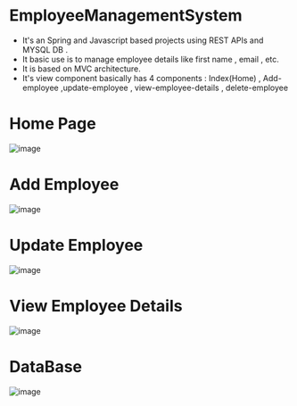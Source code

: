 # EmployeeManagementSystem

- It's an Spring and Javascript based projects using REST APIs and MYSQL DB .
- It basic use is to manage employee details like first name , email , etc. 
- It is based on MVC architecture.
- It's view component basically has 4 components : 
  Index(Home) , Add-employee ,update-employee , view-employee-details , delete-employee 

# Home Page
![image](https://user-images.githubusercontent.com/100961335/178984552-c934c2c4-2a3a-4137-86b9-9e152ba3db93.png)
# Add Employee
![image](https://user-images.githubusercontent.com/100961335/178984805-1707bf35-e5c6-4dce-9502-3a5f3cecbd9e.png)
# Update Employee
![image](https://user-images.githubusercontent.com/100961335/178984506-14bb59db-8f1e-47dc-b21a-9f7e4b83a358.png)
# View Employee Details
![image](https://user-images.githubusercontent.com/100961335/178984354-8e2c7ac8-5e17-49b1-b1db-3398a4460511.png)
# DataBase 
 ![image](https://user-images.githubusercontent.com/100961335/178985573-afd69fce-e56f-4ffd-804d-2f6742049460.png)




